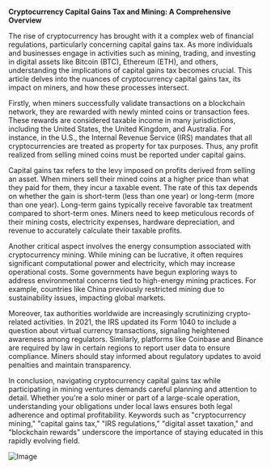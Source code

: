 **Cryptocurrency Capital Gains Tax and Mining: A Comprehensive Overview**

The rise of cryptocurrency has brought with it a complex web of financial regulations, particularly concerning capital gains tax. As more individuals and businesses engage in activities such as mining, trading, and investing in digital assets like Bitcoin (BTC), Ethereum (ETH), and others, understanding the implications of capital gains tax becomes crucial. This article delves into the nuances of cryptocurrency capital gains tax, its impact on miners, and how these processes intersect.

Firstly, when miners successfully validate transactions on a blockchain network, they are rewarded with newly minted coins or transaction fees. These rewards are considered taxable income in many jurisdictions, including the United States, the United Kingdom, and Australia. For instance, in the U.S., the Internal Revenue Service (IRS) mandates that all cryptocurrencies are treated as property for tax purposes. Thus, any profit realized from selling mined coins must be reported under capital gains.

Capital gains tax refers to the levy imposed on profits derived from selling an asset. When miners sell their mined coins at a higher price than what they paid for them, they incur a taxable event. The rate of this tax depends on whether the gain is short-term (less than one year) or long-term (more than one year). Long-term gains typically receive favorable tax treatment compared to short-term ones. Miners need to keep meticulous records of their mining costs, electricity expenses, hardware depreciation, and revenue to accurately calculate their taxable profits.

Another critical aspect involves the energy consumption associated with cryptocurrency mining. While mining can be lucrative, it often requires significant computational power and electricity, which may increase operational costs. Some governments have begun exploring ways to address environmental concerns tied to high-energy mining practices. For example, countries like China previously restricted mining due to sustainability issues, impacting global markets.

Moreover, tax authorities worldwide are increasingly scrutinizing crypto-related activities. In 2021, the IRS updated its Form 1040 to include a question about virtual currency transactions, signaling heightened awareness among regulators. Similarly, platforms like Coinbase and Binance are required by law in certain regions to report user data to ensure compliance. Miners should stay informed about regulatory updates to avoid penalties and maintain transparency.

In conclusion, navigating cryptocurrency capital gains tax while participating in mining ventures demands careful planning and attention to detail. Whether you're a solo miner or part of a large-scale operation, understanding your obligations under local laws ensures both legal adherence and optimal profitability. Keywords such as "cryptocurrency mining," "capital gains tax," "IRS regulations," "digital asset taxation," and "blockchain rewards" underscore the importance of staying educated in this rapidly evolving field.

![Image](https://github.com/user-attachments/assets/31692037-0104-4703-abd1-696b6a7dd41b)